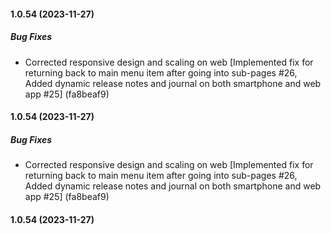 #### 1.0.54 (2023-11-27)

##### Bug Fixes

*  Corrected responsive design and scaling on web [Implemented fix for returning back to main menu item after going into sub-pages #26, Added dynamic release notes and journal on both smartphone and web app #25] (fa8beaf9)

#### 1.0.54 (2023-11-27)

##### Bug Fixes

*  Corrected responsive design and scaling on web [Implemented fix for returning back to main menu item after going into sub-pages #26, Added dynamic release notes and journal on both smartphone and web app #25] (fa8beaf9)

#### 1.0.54 (2023-11-27)

